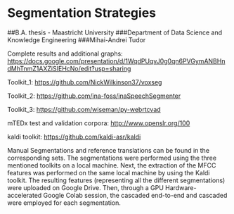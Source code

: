 # Segmentation Strategies
##B.A. thesis - Maastricht University
###Department of Data Science and Knowledge Engineering
###Mihai-Andrei Tudor

Complete results and additional graphs: https://docs.google.com/presentation/d/1WqdPUqvJ0g0qn6PVGymANBHndMhTnmZ1AXZiSIEHcNo/edit?usp=sharing

Toolkit_1: https://github.com/NickWilkinson37/voxseg

Toolkit_2: https://github.com/ina-foss/inaSpeechSegmenter

Toolkit_3: https://github.com/wiseman/py-webrtcvad

mTEDx test and validation corpora: http://www.openslr.org/100

kaldi toolkit: https://github.com/kaldi-asr/kaldi

Manual Segmentations and reference translations can be found in the corresponding sets.
The segmentations were performed using the three mentioned toolkits on a local machine. Next, the extraction of the MFCC features was performed on the same local machine by using the Kaldi toolkit. The resulting features (representing all the different segmentations) were uploaded on Google Drive. Then, through a GPU Hardware-accelerated Google Colab session,  the cascaded end-to-end and cascaded were employed for each segmentation.
